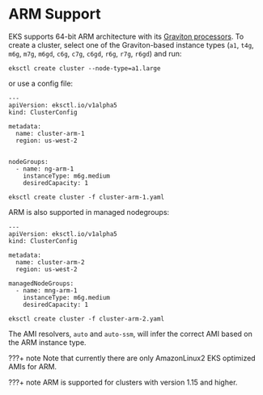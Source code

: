 # ARM Support

EKS supports 64-bit ARM architecture with its [Graviton processors](https://aws.amazon.com/ec2/graviton/). To create a cluster,
select one of the Graviton-based instance types (`a1`, `t4g`, `m6g`, `m7g`, `m6gd`, `c6g`, `c7g`, `c6gd`, `r6g`, `r7g`, `r6gd`) and run:


```
eksctl create cluster --node-type=a1.large
```

or use a config file:

```
---
apiVersion: eksctl.io/v1alpha5
kind: ClusterConfig

metadata:
  name: cluster-arm-1
  region: us-west-2


nodeGroups:
  - name: ng-arm-1
    instanceType: m6g.medium
    desiredCapacity: 1
```

```
eksctl create cluster -f cluster-arm-1.yaml
```

ARM is also supported in managed nodegroups:

```
---
apiVersion: eksctl.io/v1alpha5
kind: ClusterConfig

metadata:
  name: cluster-arm-2
  region: us-west-2

managedNodeGroups:
  - name: mng-arm-1
    instanceType: m6g.medium
    desiredCapacity: 1
```

```
eksctl create cluster -f cluster-arm-2.yaml
```

The AMI resolvers, `auto` and `auto-ssm`, will infer the correct AMI based on the ARM instance type.

???+ note
    Note that currently there are only AmazonLinux2 EKS optimized AMIs for ARM.

???+ note
    ARM is supported for clusters with version 1.15 and higher.

